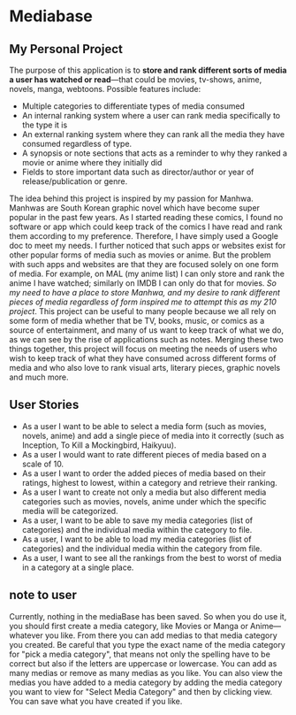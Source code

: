 # Mediabase
## My Personal Project

The purpose of this application is to **store and rank different sorts of media a user has watched or read**—that could 
be movies, tv-shows, anime, novels, manga, webtoons. Possible features include:
- Multiple categories to differentiate types of media consumed
- An internal ranking system where a user can rank media specifically to the type it is 
- An external ranking system where they can rank all the media they have consumed regardless of type. 
- A synopsis or note sections that acts as a reminder to why they ranked a movie or anime where they initially did
- Fields to store important data such as director/author or year of release/publication or genre.

The idea behind this project is inspired by my passion for Manhwa. Manhwas are South Korean graphic novel which have 
become super popular in the past few years. As I started reading these comics, I found no software or app which could 
keep track of the comics I have read and rank them according to my preference. Therefore, I have simply used a Google 
doc to meet my needs. I further noticed that such apps or websites exist for other popular forms of media such as 
movies or anime. But the problem with such apps and websites are that they are focused solely on one form of media. For 
example, on MAL (my anime list) I can only store and rank the anime I have watched; similarly on IMDB I can only do 
that for movies. *So my need to have a place to store Manhwa, and my desire to rank different pieces of media regardless
of form inspired me to attempt this as my 210 project*. This project can be useful to many people because we all rely on
some form of media whether that be TV, books, music, or comics as a source of entertainment, and many of us want to
keep track of what we do, as we can see by the rise of applications such as notes. Merging these two things together, 
this project will focus on meeting the needs of users who wish to keep track of what they have consumed across 
different forms of media and who also love to rank visual arts, literary pieces, graphic novels and much more.


## User Stories
- As a user I want to be able to select a media form (such as movies, novels, anime) and add a single piece of media 
into it correctly (such as Inception, To Kill a Mockingbird, Haikyuu).
- As a user I would want to rate different pieces of media based on a scale of 10. 
- As a user I want to order the added pieces of media based on their ratings, highest to lowest, within a category and 
  retrieve their ranking. 
- As a user I want to create not only a media but also different media categories such as movies, novels, anime under 
  which the specific media will be categorized.
- As a user, I want to be able to save my media categories (list of categories) and the individual media within the 
  category to file. 
- As a user, I want to be able to load my media categories (list of categories) and the individual media within the 
  category from file.
- As a user, I want to see all the rankings from the best to worst of media in a category at a single place.



## note to user
Currently, nothing in the mediaBase has been saved. So when you do use it, you should first create a media category, 
like Movies or Manga or Anime—whatever you like. From there you can add medias to that media category you created. Be
careful that you type the exact name of the media category for "pick a media category", that means not only the spelling
have to be correct but also if the letters are uppercase or lowercase. You can add as many medias or remove as many
medias as you like. You can also view the medias you have added to a media category by adding the media category you 
want to view for "Select Media Category" and then by clicking view. You can save what you have created if you like. 


